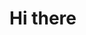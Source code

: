 # Hi there 
<!--
** aperezcfp/github is a my first project
# github
- i'm currently working on...
- i'm currently learning ...


-->
